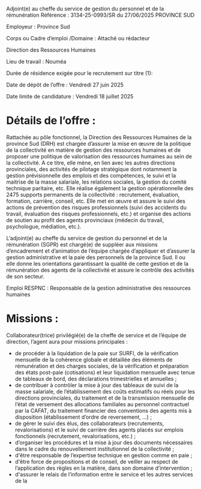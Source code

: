 
Adjoint(e) au cheffe du service de gestion du personnel et de la rémunération
Référence : 3134-25-0993/SR du 27/06/2025
PROVINCE SUD


Employeur : Province Sud

Corps ou Cadre d’emploi /Domaine : Attaché ou rédacteur

Direction des Ressources Humaines

Lieu de travail : Nouméa

Durée de résidence exigée pour le recrutement sur titre (1):

Date de dépôt de l’offre : Vendredi 27 juin 2025

Date limite de candidature : Vendredi 18 juillet 2025

# Détails de l’offre :

Rattachée au pôle fonctionnel, la Direction des Ressources Humaines de la province Sud (DRH) est chargée d’assurer la mise en œuvre de la politique de la collectivité en matière de gestion des ressources humaines et de proposer une politique de valorisation des ressources humaines au sein de la collectivité. A ce titre, elle mène, en lien avec les autres directions provinciales, des activités de pilotage stratégique dont notamment la gestion prévisionnelle des emplois et des compétences, le suivi et la maitrise de la masse salariale, les relations sociales, la gestion du comité technique paritaire, etc. Elle réalise également la gestion opérationnelle des 2475 supports permanents de la collectivité : recrutement, évaluation, formation, carrière, conseil, etc. Elle met en œuvre et assure le suivi des actions de prévention des risques professionnels (suivi des accidents du travail, évaluation des risques professionnels, etc.) et organise des actions de soutien au profit des agents provinciaux (médecin du travail, psychologue, médiation, etc.).

L’adjoint(e) au cheffe du service de gestion du personnel et de la rémunération (SGPR) est chargé(e) de suppléer aux missions d’encadrement et d’animation de l’équipe chargée d’appliquer et d’assurer la gestion administrative et la paie des personnels de la province Sud. Il ou elle donne les orientations garantissant la qualité de cette gestion et de la rémunération des agents de la collectivité et assure le contrôle des activités de son secteur.

Emploi RESPNC : Responsable de la gestion administrative des ressources humaines

# Missions :

Collaborateur(trice) privilégié(e) de la cheffe de service et de l’équipe de direction, l’agent aura pour missions principales :

- de procéder à la liquidation de la paie sur SURFI, de la vérification mensuelle de la cohérence globale et détaillée des éléments de rémunération et des charges sociales, de la vérification et préparation des états post-paie (cotisations) et leur liquidation mensuelle avec tenue de tableaux de bord, des déclarations trimestrielles et annuelles ;
- de contribuer à contrôler la mise à jour des tableaux de suivi de la masse salariale, de l’établissement des coûts estimatifs ou réels pour les directions provinciales, du traitement et de la transmission mensuelle de l’état de versement des allocations familiales au personnel contractuel par la CAFAT, du traitement financier des conventions des agents mis à disposition (établissement d’ordre de reversement, …) ;
- de gérer le suivi des élus, des collaborateurs (recrutements, revalorisations) et le suivi de carrière des agents placés sur emplois fonctionnels (recrutement, revalorisations, etc.) ;
- d’organiser les procédures et la mise à jour des documents nécessaires dans le cadre du renouvellement institutionnel de la collectivité ;
- d'être responsable de l’expertise technique en gestion comme en paie ;
- d'être force de propositions et de conseil, de veiller au respect de l’application des règles en la matière, dans son domaine d’intervention ;
- d'assurer le relais de l’information entre le service et les autres services de la


